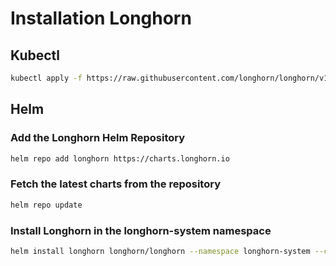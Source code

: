 # Installation Longhorn

## Kubectl

```bash
kubectl apply -f https://raw.githubusercontent.com/longhorn/longhorn/v1.6.0/deploy/longhorn.yaml
```

## Helm

### Add the Longhorn Helm Repository

```bash
helm repo add longhorn https://charts.longhorn.io
```

### Fetch the latest charts from the repository

```bash
helm repo update
```

### Install Longhorn in the longhorn-system namespace

```bash
helm install longhorn longhorn/longhorn --namespace longhorn-system --create-namespace --version 1.6.0
```
